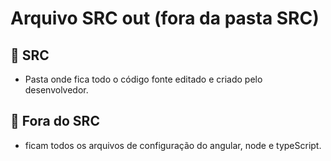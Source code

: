 # Arquivo SRC out (fora da pasta SRC)

## 📁 SRC
- Pasta onde fica todo o código fonte editado e criado pelo desenvolvedor.

## 📂 Fora do SRC
- ficam todos os arquivos de configuração do angular, node e typeScript.

